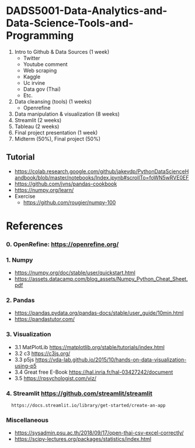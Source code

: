 # DADS5001-Data-Analytics-and-Data-Science-Tools-and-Programming

1. Intro to Github & Data Sources (1 week)
   - Twitter
   - Youtube comment
   - Web scraping
   - Kaggle
   - Uc irvine
   - Data gov (Thai)
   - Etc.
2. Data cleansing (tools) (1 weeks)
   - Openrefine
3. Data manipulation & visualization (8 weeks)
4. Streamlit (2 weeks)
5. Tableau (2 weeks)
6. Final project presentation (1 week)
7. Midterm (50%), Final project (50%)

## Tutorial
- https://colab.research.google.com/github/jakevdp/PythonDataScienceHandbook/blob/master/notebooks/Index.ipynb#scrollTo=foWN5wRVE0EF
- https://github.com/jvns/pandas-cookbook
- https://numpy.org/learn/
- Exercise
  - https://github.com/rougier/numpy-100
# References
### 0. OpenRefine: https://openrefine.org/
### 1. Numpy 
- https://numpy.org/doc/stable/user/quickstart.html
- https://assets.datacamp.com/blog_assets/Numpy_Python_Cheat_Sheet.pdf
### 2. Pandas 
- https://pandas.pydata.org/pandas-docs/stable/user_guide/10min.html
- https://pandastutor.com/
### 3. Visualization
- 3.1 MatPlotLib https://matplotlib.org/stable/tutorials/index.html
- 3.2 c3 https://c3js.org/
- 3.3 p5js https://vda-lab.github.io/2015/10/hands-on-data-visualization-using-p5
- 3.4 Great free E-Book https://hal.inria.fr/hal-03427242/document
- 3.5 https://rpsychologist.com/viz/
### 4. Streamlit https://github.com/streamlit/streamlit
      https://docs.streamlit.io/library/get-started/create-an-app

### Miscellaneous
- https://sysadmin.psu.ac.th/2018/09/17/open-thai-csv-excel-correctly/
- https://scipy-lectures.org/packages/statistics/index.html
